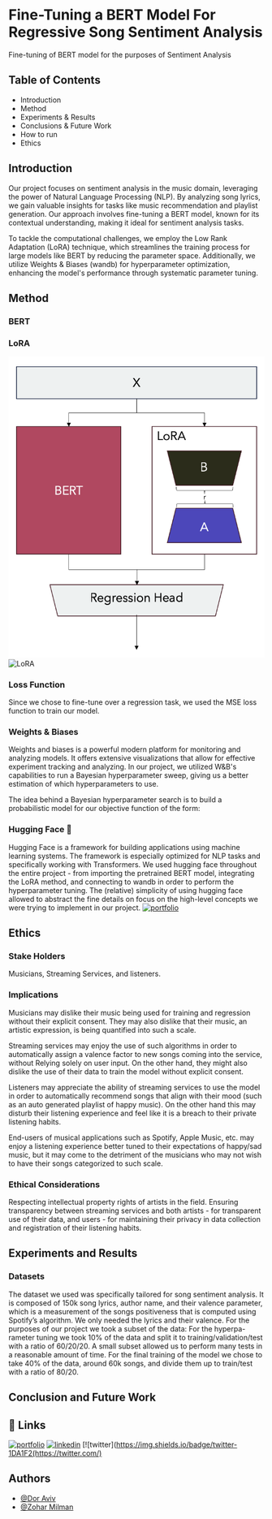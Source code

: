 
# Fine-Tuning a BERT Model For Regressive Song Sentiment Analysis

Fine-tuning of BERT model for the purposes of Sentiment Analysis

## Table of Contents

- Introduction
- Method
- Experiments & Results
- Conclusions & Future Work
- How to run
- Ethics
## Introduction


Our project focuses on sentiment analysis in the music domain, leveraging the power of Natural Language Processing (NLP). By analyzing song lyrics, we gain valuable insights for tasks like music recommendation and playlist generation. Our approach involves fine-tuning a BERT model, known for its contextual understanding, making it ideal for sentiment analysis tasks.

To tackle the computational challenges, we employ the Low Rank Adaptation (LoRA) technique, which streamlines the training process for large models like BERT by reducing the parameter space. Additionally, we utilize Weights & Biases (wandb) for hyperparameter optimization, enhancing the model's performance through systematic parameter tuning.


## Method

### BERT

### LoRA

![Architecture](images/architecture.png)
![LoRA](https://miro.medium.com/v2/resize:fit:1400/1*BX6LodNG9GTfpoGBO2FAuA.png)

### Loss Function
Since we chose to fine-tune over a regression task, we used the MSE loss function to train our model.

### Weights & Biases
Weights and biases is a powerful modern platform for monitoring and analyzing models. It offers extensive visualizations that allow for effective experiment tracking and analyzing. 
In our project, we utilized W\&B's capabilities to run a Bayesian hyperparameter sweep, giving us a better estimation of which hyperparameters to use.  

The idea behind a Bayesian hyperparameter search is to build a probabilistic model for our objective function of the form:

### Hugging Face 🤗

Hugging Face is a framework for building applications using machine learning systems. The framework is especially optimized for NLP tasks and specifically working with Transformers. We used hugging face throughout the entire project - from importing the pretrained BERT model, integrating the LoRA method, and connecting to wandb in order to perform the hyperparameter tuning. The (relative) simplicity of using hugging face allowed to abstract the fine details on focus on the high-level concepts we were trying to implement in our project.
[![portfolio](https://huggingface.co/datasets/huggingface/brand-assets/resolve/main/hf-logo-with-title.svg)](https://huggingface.co/)

## Ethics

### Stake Holders
Musicians, Streaming Services, and listeners.
### Implications
Musicians may dislike their music being used for training and regression without their explicit consent. They may also dislike that their music, an artistic expression, is being quantified into such a scale.

Streaming services may enjoy the use of such algorithms in order to automatically assign a valence factor to new songs coming into the service, without Relying solely on user input. On the other hand, they might also dislike the use of their data to train the model without explicit consent.

Listeners may appreciate the ability of streaming services to use the model in order to automatically recommend songs that align with their mood (such as an auto generated playlist of happy music). On the other hand this may disturb their listening experience and feel like it is a breach to their private listening habits.

End-users of musical applications such as Spotify, Apple Music, etc. may enjoy a listening experience better tuned to their expectations of happy/sad music, but it may come to the detriment of the musicians who may not wish to have their songs categorized to such scale.

### Ethical Considerations

Respecting intellectual property rights of artists in the field. Ensuring transparency between streaming services and both artists -  for transparent use of their data, and users - for maintaining their privacy in data collection and registration of their listening habits.
## Experiments and Results

### Datasets

The dataset we used was specifically tailored for song sentiment analysis. It is
composed of 150k song lyrics, author name, and their valence parameter, which
is a measurement of the songs positiveness that is computed using Spotify’s
algorithm. We only needed the lyrics and their valence.
For the purposes of our project we took a subset of the data: For the hyperpa-
rameter tuning we took 10% of the data and split it to training/validation/test
with a ratio of 60/20/20. A small subset allowed us to perform many tests in a
reasonable amount of time.
For the final training of the model we chose to take 40% of the data, around
60k songs, and divide them up to train/test with a ratio of 80/20.


## Conclusion and Future Work


## 🔗 Links
[![portfolio](https://img.shields.io/badge/my_portfolio-000?style=for-the-badge&logo=ko-fi&logoColor=white)](https://katherineoelsner.com/)
[![linkedin](https://img.shields.io/badge/linkedin-0A66C2?style=for-the-badge&logo=linkedin&logoColor=white)](https://www.linkedin.com/)
[![twitter](https://img.shields.io/badge/twitter-1DA1F2(https://twitter.com/)


## Authors

- [@Dor Aviv](https://www.github.com/doraviv02)
- [@Zohar Milman](https://www.github.com/ZoharMilman)

